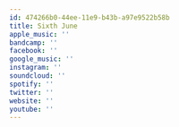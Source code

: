 ```yaml
---
id: 474266b0-44ee-11e9-b43b-a97e9522b58b
title: Sixth June
apple_music: ''
bandcamp: ''
facebook: ''
google_music: ''
instagram: ''
soundcloud: ''
spotify: ''
twitter: ''
website: ''
youtube: ''
---
```

